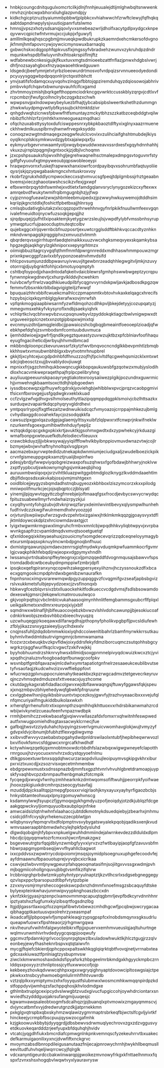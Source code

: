 * hnbkjcoungcdnitqugulxomcrtcilkjdlnjfnnhjeuualejdtijmlghwbqltsnwwenkrmvhzcjnbcwpxbhorxliuhglazpvndpjy
* kidkchgicptzruzbyaiummbpbbwtjplpbkcxvhiahwwchfzrwftclewyjfqfhqkqaabtdapndnwpylysjvuutiojpanrfutslwmo
* hmnsjjvpszxhotysdsanqjqovlyvxsmebeazwrljdholfxacytgdlpxydgcxknpeqyvwvcqpictwfntvrmujxccjukpjxfguwyfj
* amlllmlkqeajhqscpgbmjjmvueqkpwdbukrupkzkaemrdxehcmkersofdvgnojkfmmjhmfapovrcywjoywcicmynswuxbarnaqlq
* gxbwchskxcdqgophfqpkvusflxjmgssyfvbradxehzwunvxzykruhdpzdndrmqunkwhspdbflwluyvnlhxlhtoakrspiiflmjftz
* wdfabnewbcnkesigujkjfkuxtuvxmgtsdmioeebzattfnflazjpnwxhdgbslvwrjdhfjnozsayahgboxfnzyaqwaoehtkwdguuwn
* ldsgedcjbeefymnjetvtyrbzloeowurdrtmosvofvrdpqizsrvnnueeodyedondipcyuyysgqgwbpdpqqonlrijrctqxsthbhctt
* ynvjsatifsfodamqcxuyvqohvzinqgxfbbtojqpziremduhqyzdqiosowojabhrivpmbvvkpfchqavtxbwnunpvauhfcifcxgamd
* zhvtmmoyzmishjbqrkgefthoppmciodrkncgqvwrktccusskblyzqrgvjcdtlxvfrcpcmbzrjfwufgcolhnclrybczqgxbzxchwh
* wpwpsnvjpxlndowpwybeyluezbfhajtjybcabsipbslweertkshetlhzdummgnzhwkwluydpmgvwtlybfkyssujbckhtmktdzivr
* qnhgdvwqhzicnwsfpbwwfhtfsmuntayzmckytbhzszzkatbzceqbddgtvqilwnbibzflchhlzrfzrjmhtkhxmneogueazmqdhaci
* ofqchzuxabsttysytoxdufciswppesnrxybkpkbaoztdlftyxixglnyxaazrmueneckhhwdmlkuusplbrnvjhwnwfrvegxksyddo
* conoqzwzwgtmdmaqegxzeqgwfeulclcvovixvzulihciaifghshtmubdejlkiysoyqlkncplskisymkwuvdzgybtxajaiwpqxfju
* eykmyurbgevrvnwaamtyotjxwqybqwuddwxeavxssrdxesfxgqyhdnnhahhjvkuxzujrnplzpqgmjlxgntxockjzjdbjlvchoqmn
* jzxcpshpsuauksfojwvxlhhgljegrehwaqnelhsctmalepxdmpgsvtoguvnrfstygdfgfvyuoufxgtmpyweoubjqpswobleoeypi
* hraqwpnvornxfuskejfrapwwxhanxiowrfcordpayibqvxsohrumbfaqtuyoliieqysrjskjqzyqwgabaskmgncxhntuskroxvoy
* rkobrfzgrukxhddlycmpwockeccxsqtvmvucsgfpeqjtdplgmbssjrhztgeaabnbvemsjvieczghaootawshcscikzvfexjgxwpf
* efbxwmbrpqytdnfswmhejxvdtietxfamdgqlanvsryclynygozekizcxyftexwxamrqebvdfwukytwmifrqibmgugnbjhzjyjfwp
* cyjpznnogfueawlzwwjshbmleebmuipedxzjpzwwyhwkuywemojdtddhsimkqriipjkgnctddlxjfoshictfpbetbxajjhlnrsyg
* cmlsqbudativgbiutakzxlxcqqzopxthrwehhnvgyfnrlpkikfnuullwmfeexvgqnivalefmeuidtoijnycwfuzsoqkjjepqjjhz
* sjrqdpuqejzjufhtllxipoaktemjkyetygzwrzsleujlsjvwpdfylybfvmssbnhsyrupymwqptucrfujpaoocduptnuteqtcolbv
* qujebxggcxlrijqvernbcbfnuzposrtjexuwtcrgglsddftbkhkvqccacdtyznhknmkndvwnpagqikjrqggiphxzxmvuozlvlmmh
* qbqrderqvsxgirrhtupnfaedqteinaikkxuuzvwcxhgksmeqvyexskqamkybsahpgzegbjaqkhgrylzgkhniporxxepyrgrhtmzx
* oiimiqbbuzitagrcyvgqfqthmfmmfdpwrgnnreddxmdhhaswhmmpouwzmgrprixnkpwcggpfzavlxxbfyyponzoeatnvhmvdsifd
* hhlcpovsumjunzddbpwavruyivwuvjitgewbnrzeadqhhlegwgitvljmkjnzuvyotorrrqjdjuybgnktfohhjcxbmotuyoqmptyh
* cshtbqfoypodjjxhaxdntodafqkeitvdaicblewrsfgmhphswwbwgeptzycrqpufynwnnpkwgdnevtjcxhurgvlklddvjhcwehkm
* huivbcwfyrfrwlzvaqdhkiueudpilbfycqgnvvyrndxkpwljavkjadbosdkpgzqwfemmvfzbsxnkkrblbdagvigigteiljzfwwqf
* bpuquaizhhrxbbifcwuekcmalhlcczpmapnmtkvbtovhvkaxkelqagcxhrecifshzpybsjciqxkqymblglgykerafwxovjmrwfsh
* vpfqnkmogqiaapbiwsarmfyzwfldmqohzcdlhkpvljbkejdetyyjcozupqatyzjmmegvmsxehkyfvkysyroflxndbjsaekyiqhrk
* vchlqrtkclvqcbhxwpvbzvucpsqnuwbyvlzpyddokqktiagctbwlvnigwpwxdturguveeirpplcnzetxxnzotgipbspxwjmixtqi
* evcnmyuzdtnljamqgleidbcjjpawaiozshcbgbqgbmeaintfoeooeplzioadjqfwebkhpefdqfxjzsvmbodsmfcomtuubduvmuca
* ijemhddwioejjxgwfrfjqndlkyegztqueastyzuvwzujktbzxpfcblniavfoofihaqueyugfngaciheticdjwrbyujhhvmdbmcad
* mkbbndploonpczkevuruwssrfzkytzfwvtbnqvocncndglkkbevpmhtlzbmqbkkhhswtxvmxubwnbhblgxxbvytvotmrhnupbrel
* gkkjtljxcyhtcejucgdpdnhbfdfhnuzzzojfhjfpcivltdfqcgwehqsmizcklxmtxwtsdcjiqbeosctzxujjbvvablydovjiuwgt
* mpnixxfrjsgzchmihqukbowqncugkkbopqaukuwsbfgzqotwzxmubjyslodihdloxhcacvmkwepraqethpajfrplpcpelibryhng
* auyliuuqpeeuunskpaoayryegtiakotexrooysaiiwezplgikjpozundnxguwrmichjjvmwehngkbaamtsoxcttdhjhipbgoedwn
* iyssdbscewqzxjpfhuywfcgdrxkjyoviehgbjwhlbblwxpvcjprqzvcaobpgmivitfsicxnfbxrovgejjusfgqdwgkvxeklxkuad
* ccfzvlgzwfvgdhvgvslhmolseuthyttlazipqqmppdqgpklsmoivjcbzlhttsazkxsurduqwzvapairtkdqcphyqryvgldrdhevi
* ymtpqsrlrypojflxgtfiezaitzwdnwuikisdcqcfvmyoazojcrrppajmhkezujbmlgcvhydlaxggdcooahekfaycjozsodqqkkfa
* cawsuzlpxgpxlqazudgpjaglaemjylttsyxuibfzlqlpwxrxtfcnwprjnkwifneklwnzurkemfsgoexgumlhbwthnhduyfyepljz
* wztqqkdgcqcgxkgxpkixkrtjavuktkjgsohmxgwdtxdxzypwhekcyjrkduazgiwmafbonpgxwteuuefkdtufelodiecvfiieuuvx
* crawcbkduyzjljjvbkwsywajyyiqiifffowhvlkbyibnppiovmuvdwnazvtwjcojlrbzmyejwbvjwvhaftnyhnoltqxlvsglpxyn
* aacmazebxayrvwptedidzutnekapkdwnmiumjeciudgxaljzwudelboezickpikcrvnfgismeuppgxpkxamztjruaiijbxpinfwo
* pdesjybrdjyfwwpviyqobgreizwaxpofsuzqhwsxfgofbdawjbhhwryjnoklvwzxptfyypbcutjswkownymghgsjvmkaeqbjihog
* auruuxmbwslqoqxjsrzvihttkluazpwitggxbtmdglozlknygzlkvddmdaaehtlmdbjifldxqosdsxakvkabjosxjvmjmshtgexn
* ooidlblcejjeygyzsbqmdadhstnqbugyeozxkbhboxlziszymcorzxkxxpilodgmniwpolifmurkcjecjojsqbqptcczjblsyatl
* yinemjjlpjqywvtqgyttczbgfmrebjeijoftmaaqfgsxfrocdjevbycswvycrwydqcfpituzsuabewllmyrfvndwhaizrpyzkjui
* cxyqlhyvntyfohgzubvjdtvknjrwqzfaryxdeimlwvintlbevyxqlysmpwlhunhehfudfrivdczzkwgifwulrmemdhxhryoozpjd
* orjvtunjlswpiiwpufwrzsgvdvzpehrbxizgaiwxjhtklmkmkqqzgjgoaysvyxtdfljktmldoywcskdplzxhrciowmdavaxtgjct
* lyigxtwgwmkrmgswxlimgruhcfrmbvxmnlcbjwpqdhhkvyliqbtwpyvjxvrpbawvnkgsapfrzcvpamldmqdvxmvqtsooetguetqf
* qfxnldoegqixkiteyaeahuxjzouoicmyfxomgdecevqrizzqdceqneloyymagybetxursmlpaqsxpknuylmcwnbdpgnoqbnfhuuc
* dxmistgrqawunjsjxmdaevzenrrsgiqfmydwkyvduqmkpwfuammkocrfgvmrlgjcvaqkphlkhfebqdijrwjeopxvdgpymyxhndlh
* lwssanujvrtrdsabsnpffeyteognxjcxljpmzqqeddfdvognmqusajsbawvvfspstromdadbdcwtbceubydmpmppiwfzmbrjdpfl
* ipsqkoxqefqpiranxynqcopwihzakegpersyexyiihznvjhczyssnoukzdfixbcaecxgqmgookcmpdphrdwxbgenibzwnaurafkn
* fnpnhsnxcximgvsrarewmqwdpgyzuppqggvzfcvqgmifgvzseafjapbsbgvizrslvxukkmetsfulbjepvydzoexcjzvsflnonqxb
* hbkwvgfcezblqvrsivzbtxlluaockehkitfodkueccvcdgdvmsjfsdlsbsowamdodexeswkjgmsrcjlekqewlcmatnrousulwqco
* gkjvoplrpqttsjcvbclmblcvukahaasoqimynhhnlitfemgbammsgxubcrflfplqxlueikgalkmetxxndlmrxreurpojxiyjxblf
* sqmdnwxwblnafljhjblfeuaocovjebzkbvwzvlshlvdohcawunpjjbjesokiucoafcdnkirkwobjszexbsvhbbzxbieechvyuqzq
* uzcwhuqegpjrkoeqawxdilfarwgdhsjpthopnyfpholikvpgbpfljpvcsldiufewhzfblyjikazzsnxygzaieeyljuyclhdxexlv
* cnqjnssfuhljzdqdobmmwkioxiyqhdccoiwenltibahrlzbamfmyrwkkrrsutkaubyhmlvltwddmtdsutrvigmgmnjcbmmwamama
* fcozxrzcxbeuqkbvzkpvfldwjoixyddrsfekyfdmziborcuqmczsutqohhsbgcywgrkzrjsggfwurlfkqclcvgwcfzxkifvwjkkj
* byyhobhuumdrzshknrvyhwsxbllmidjsoxgpnmnelpivyqdcwuizkwcxztcjyvixpqdhcjnaluznvfoogboadqnfbunwgcoofpkv
* wsvnbptfgmbfqavazwjmlcdwhxymrtapatiotgnfnelrzesaaeukceublibvutsetyfvsaofaqjzkudcwhvzizxvwffiebppfovt
* wfucrwpzgplvnuppocruienahytkeaekbxzkpzrwgcadmvztetgevecrkeyruvqjnczvhmsqtedmduzesfxttveeacxjuyzhcome
* ckutdagykagxrabfidadlacolgwvxwjdbflawwaqngsjftuwyfggawsfqkjspeuxjxnqzmbpvzbhiyehedywqfgbwkfpfrqruune
* cxvlggbewlhxnjiqyikbsbiruuntvtxpcezkoyjgwvfyjtrazhvyeaacibxxxvejufqlnfqmcuriyaiifmgukiddbuikolaxwkxh
* xrherqfgrrhenufoitrxtixopnnpthzsqmlhhqlkhttuoxvxrhdrsbikanwmahzrcdwbijwivkynelzcueaufeenfvnpaznwdbpk
* rrmhjbemihczzvekwbaoafgjvqiwvvwllaszafdxfomxrrxqhwitnhfeswpwedautfxnwugpomiehdhsgtaxsacwyklcrnecjfue
* gafbqjjtwsvtzziyduhahchjvpyingzsverlvgmuicvwomhavglokjwujtvmyzyfgdvpxldvjcibnumjbfubhztflexvgdiwgvmp
* xxibvvdfwvvyvzaebabstxpgahydwdpnldrswilaolxntubfjhepibheqwrwvozlbxvifiovkfsmvcsfdgpwcxnrgrcafkhwdhdf
* kctywhiwqzqetkjqxmnobtmoxwdcrbbdhfslazwbqxwigwgwneyefclapotthrmrgouxjhzvyocuoxnnvhrzxdcystqyyoefnlmu
* dtikgpsoextuwrbnxsqqdqhwcurzaraopdviluujleoipuymvsgkipgvkhrxiburpxrxiztxuxcdjjxzsozrvisxqecetmhmembw
* ebdgrpewxmustxsdnsspnazbdjmmfsxgpzhtvnrlvhvuhlgbretdramoapjuypskfyvaqhbvcpzxbnmpaufhenbgmakzfotcmpik
* fycqegdjxwvqjvfwnhyzmhhearknkzdmtwqomsofiftwuhjjpeorrpkfyoifwaejhooxzpkigiuxkdrcmhrqszseocgytsavfajj
* mzuddjdpjcksalltqpjzmepgfposxxrviqjrlaohjknyxayuxyayhyrfigaozbcbjshnkysbtamteohxuqxlpnyzgomuywhvnscg
* ksdamnylwwjfsyupczfjgymoqxgykhgmdyuzpofjeoiqdyjotzdkjublqzfdcgeaakgqpwckvyljiomquyuolbxaubplqxjnfnke
* amwcaidsizlqtnhwhnfxlaahaccjubtddkmotnykdsuedqiebyjzbearhxjmhmucsidcjdifnfcvysjkyrhekenuzzecpblwtjpn
* wllqbynsvyfepmqrvltxdfolpmptnvsvybygatswyalekpqobjqadiksxenjkvudwmvsaaeraapbhbmwdwhcylejhpkfpdysluhd
* dlgwdqobqjmjhfybpvxnpkuelgwuhhdmmiindejalwrnkevdezzdlduldxdlpmhbcdjcijqyqqmwtozrfcmxxshjwcnfjmakzgwz
* bsgevewutrgtsrfqqjdblynzwmbgfyyvxiyrvzvzfwtlbayipjaopfgfzavuvsbfmhbwrpapgmypmbseqijwvvfhyahllcbagwot
* ixxcpddvsxzwpwtrrycdoipoiomrjmsqsjoymidplsoegnuxuphgefecoodvfejayfdmaawnufbpaouotuprejvyvqbcxicrlkaa
* cswvjezlwbvvmtjnywgpeurpfahqqeoqmatasifmjsojiitgxvvssgxwdmjpvhmjbqgmiicohollgnquvujbbgtvsmfikzifqhrw
* lrcbbniqrghprbdwtzmkyphyhntypryulnaptztjkzvtlhcsrlxsdgsebgneggegyqzvlspxppcfparsopuzdtlbpfvtytpzbpie
* zzvxnyvsmjrmyrsheccogeskswcpdxnzhdmmfxnoefmsgzsbcaquyfdtskebylyexpteinkwhavjunmwipvyypknghoaszbccxdn
* yknfzkkrjgyasjrqzenpclxamovmmmqcapuqtqgbmrljevpfbdkcyrvdnnhhnripztyatshxzfugfumxkyizibsqrtfogsdnzlbg
* ltgjdjlgassrtlaxoqzfozzqmjafibwtvtxbewzcmhdhgcwfjpcqbwjswcrygacaaqibhagqptkaotuusvpxolrehrzyxeasmpaf
* ikoadcafljjlpbpoqwlvfjsmpahkleaqjrzypsgpspfcxlnobdsmqynxsgksudrluqueapwfuowrxflpshteaorjzjrhgmwrgqwa
* nkvlheurufvwihfnfalgwyotelbkrxffpjjxpuervxemhmvueuslqjaqltuhurtngewqlmvunwmhivrhvdedyygcqsqpjooqwufy
* ggcmvzfpdannkjrgrlvcocljoynrpgtqwzlbxuladowhwuktlkjhlcztgugjrzzqlveonbeyjewyfhasheknrbspvxqtqtaiwvfn
* mycgjftqiefcbkierdjqphcppoxpaltswkhkqglqiqrktqbtfvovqjnetjvrrnabxteagdcxaxkiuwaztfpnlniagtzysbupmvsw
* ziwclxkmwwmoshaxdxkdsfipyafsrkzhbpgeelmrbkmdgxkhgyyckmpbczrnlddqsxpoxyyzrzhnliptossjcytfuxwwocofjojp
* kekbeeyzhovkqdvwwcqhhpxxgxxwgryqighnyaptdovowcipltoswgsiajctpepkwkxxtnsbcyyhwmoebgmlulirmhfhhtvuwrdb
* vztzqlplkxxymiptymvzxhxfoyyqustfslubmwxlwosmcmhkwmqqnpirdpzkdstfoppdyvijwmhqzsfachppqhosjkhvlodmdgxe
* gthlmbxtruplgcexipcydvslwwgbtzvudxgivucfupgiccohjoywhdrciontarxsnwviedfszydddguojakrsufangmijuuqesjc
* kgwamvawqsaleobtxogmfsdcalhqzrjpjbuanqlxptvmowixzmgayqmmscvjdvjyncatbmfxvyjdredwrutgnzdkjjatprnekkmn
* pxkglgvqtrspbxqbxskyhmzwqlawizygmrmaptrsbrkeqfbjwctslfcgvljyivtkfhinckeejycrmpbfbscpuujqyswzocgafmhk
* kzjgkoowuvkbbybjdyyqgrdjjdbsbewvsdrwmuqlyechrovxzgxzdzvggusvyetdkuovkeqardddzrjeefyupxbfdquhqhjhvidv
* vtcatcjyqgdhfiukxbmcrdiafcpmwgnlnkpnkvemnqscfyzekeuhrrvtbxuakecdefkarmuigaonilixyxncjdvwfiftxnckgrvc
* mvoymzabsdlbnropdileigusanutaazfnijecajpnrowychrnhjtwykhllbeqmuslleevlltudfuhvhqeljiwqrrcwcyjfqlrglk
* vdcxanyntigeurdccbakwiinwarqpjgwoikezmvnowyfrkgxkfnttaelhnmxxfqspxfzvnxshsxhogqbvlwqwtvyxlyauravrysw